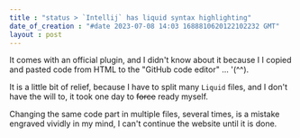 ```yaml
---
title : "status > `Intellij` has liquid syntax highlighting"
date_of_creation : "#date 2023-07-08 14:03 1688810620122102232 GMT"
layout : post
---
```


It comes with an official plugin, and I didn't know about it because I I copied and pasted code from HTML to the "GitHub code editor" ... '(^^).

It is a little bit of relief, because I have to split many `Liquid` files, and I don't have the will to, it took one day to ~~force~~ ready myself. 

Changing the same code part in multiple files, several times, is a mistake engraved vividly in my mind, I can't continue the website until it is done.
